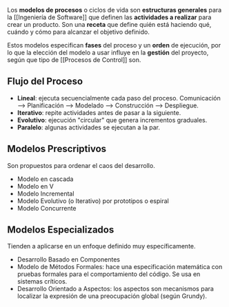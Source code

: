 Los **modelos de procesos** o ciclos de vida son **estructuras generales** para la [[Ingeniería de Software]] que definen las **actividades a realizar** para crear un producto. Son una **receta** que define quién está haciendo qué, cuándo y cómo para alcanzar el objetivo definido.

Estos modelos especifican **fases** del proceso y un **orden** de ejecución, por lo que la elección del modelo a usar influye en la **gestión** del proyecto, según que tipo de [[Procesos de Control]] son.

## Flujo del Proceso

- **Lineal**: ejecuta secuencialmente cada paso del proceso.
  Comunicación --> Planificación --> Modelado --> Construcción --> Despliegue.
- **Iterativo**: repite actividades antes de pasar a la siguiente.
- **Evolutivo**: ejecución "circular" que genera incrementos graduales.
- **Paralelo**: algunas actividades se ejecutan a la par.

## Modelos Prescriptivos

Son propuestos para ordenar el caos del desarrollo.

- Modelo en cascada
- Modelo en V
- Modelo Incremental
- Modelo Evolutivo (o Iterativo) por prototipos o espiral
- Modelo Concurrente

## Modelos Especializados

Tienden a aplicarse en un enfoque definido muy específicamente.

- Desarrollo Basado en Componentes
- Modelo de Métodos Formales: hace una especificación matemática con pruebas formales para el comportamiento del código. Se usa en sistemas críticos.
- Desarrollo Orientado a Aspectos: los aspectos son mecanismos para localizar la expresión de una preocupación global (según Grundy).
